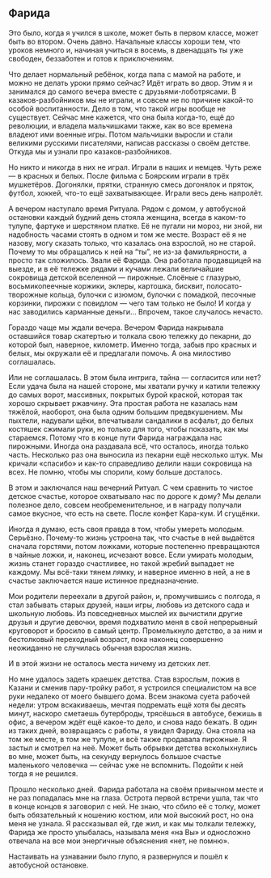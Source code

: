 ﻿---
layout: belles-lettres
---

## Фарида

Это было, когда я учился в школе, может быть в первом классе, может быть во втором. Очень давно.
Начальные классы хороши тем, что уроков немного и, начиная учиться в восемь, в двенадцать ты уже свободен, беззаботен и готов к приключениям.

Что делает нормальный ребёнок, когда папа с мамой на работе, и можно не делать уроки прямо сейчас? Идёт играть во двор.
Этим я и занимался до самого вечера вместе с друзьями-лоботрясами. В казаков-разбойников мы не играли, и совсем не по причине какой-то особой воспитанности.
Дело в том, что такой игры вообще не существует. Сейчас мне кажется, что она была когда-то, ещё до революции, и владела мальчишками также,
как во все времена владеют ими военные игры. Потом мальчишки выросли и стали великими русскими писателями, написав рассказы о своём детстве. Откуда мы и узнали про казаков-разбойников.

Но никто и никогда в них не играл. Играли в наших и немцев. Чуть реже — в красных и белых. После фильма с Боярским играли в трёх мушкетёров.
Догонялки, прятки, странную смесь догонялок и пряток, футбол, хоккей, что-то ещё захватывающее. Играли весь день напролёт.

А вечером наступало время Ритуала. Рядом с домом, у автобусной остановки каждый будний день стояла женщина, всегда в каком-то тулупе,
фартуке и шерстяном платке. Её не пугали ни мороз, ни зной, ни надобность часами стоять в одном и том же месте. Возраст её я не назову, могу сказать
только, что казалась она взрослой, но не старой. Почему то мы обращались к ней на “ты”, не из-за фамильярности, а просто так сложилось. Звали её Фарида.
Она работала продавщицей на выезде, и в её тележке рядами и кучами лежали величайшие сокровища детской вселенной — пирожные.
Слоёные с глазурью, восьмикопеечные коржики, эклеры, картошка, бисквит, полосато-творожные кольца, булочки с изюмом, булочки с помадкой,
песочные корзинки, пирожки с повидлом — чего там только не было! И когда у нас заводились карманные деньги... Впрочем, такое случалось нечасто.

Гораздо чаще мы ждали вечера. Вечером Фарида накрывала оставшийся товар скатертью и толкала свою тележку до пекарни, до которой был, наверное, километр.
Именно тогда, забыв про красных и белых, мы окружали её и предлагали помочь. А она милостиво соглашалась.

Или не соглашалась. В этом была интрига, тайна — согласится или нет? Если удача была на нашей стороне, мы хватали ручку и катили тележку до самых ворот,
массивных, покрытых бурой краской, которая так хорошо скрывает ржавчину. Эта простая работа не казалась нам тяжёлой, наоборот, она была одним большим предвкушением.
Мы пыхтели, надували щёки, впечатывали сандалики в асфальт, до белых костяшек сжимали руки, но только для того, чтобы показать, как мы стараемся.
Потому что в конце пути Фарида награждала нас пирожными. Иногда она раздавала всё, что осталось, иногда только часть. Несколько раз она выносила из пекарни ещё несколько штук.
Мы кричали &laquo;спасибо&raquo; и как-то справедливо делили наши сокровища на всех. Не помню, чтобы мы спорили, кому больше досталось.

В этом и заключался наш вечерний Ритуал. С чем сравнить то чистое детское счастье, которое охватывало нас по дороге к дому? Мы делали полезное дело, совсем необременительное,
и в награду получали самое вкусное, что есть на свете. После конфет Кара-кум. И сгущёнки.

Иногда я думаю, есть своя правда в том, чтобы умереть молодым. Серьёзно. Почему-то жизнь устроена так, что счастье в ней выдаётся сначала горстями, потом ложками,
которые постепенно превращаются в чайные ложки, и, наконец, исчезают вовсе. Если умирать молодым, жизнь станет гораздо счастливее, но такой жребий выпадает не каждому.
Мы всё-таки тянем лямку, и наверное именно в ней, а не в счастье заключается наше истинное предназначение.

Мои родители переехали в другой район, и, промучившись с полгода, я стал забывать старых друзей, наши игры, любовь из детского сада и школьную любовь.
Из повседневных мыслей их вычистили другие друзья и другие девочки, время подхватило меня в свой непрерывный круговорот и бросило в самый центр.
Промелькнуло детство, а за ним и бестолковый переходный возраст, пока наконец совершенно неожиданно не случилась обычная взрослая жизнь.

И в этой жизни не осталось места ничему из детских лет.

Но мне удалось задеть краешек детства. Став взрослым, пожив в Казани и сменив пару-тройку работ, я устроился специалистом на все руки недалеко от моего бывшего дома.
Всем знакома суета рабочей недели: утром вскакиваешь, мечтая подремать ещё хотя бы десять минут, наскоро сметаешь бутерброды, трясёшься в автобусе, бежишь в офис,
а вечером ждёт ещё какое-то дело, и снова надо бежать. В один из таких дней, возвращаясь с работы, я увидел Фариду. Она стояла на том же месте, в том же тулупе,
и всё также продавала пирожные. Я застыл и смотрел на неё. Может быть обрывки детства всколыхнулись во мне, может быть, на секунду вернулось большое счастье
маленького человечка — сейчас уже не вспомнить. Подойти к ней тогда я не решился.

Прошло несколько дней. Фарида работала на своём привычном месте и не раз попадалась мне на глаза. Острота первой встречи ушла, так что в конце концов я заговорил с ней.
Не знаю, что сбило её с толку, может быть обязательный к ношению костюм, или мой высокий рост, но она меня не узнала. Я рассказывал ей, где жил, и как мы толкали тележку,
Фарида же просто улыбалась, называла меня «на Вы» и односложно отвечала на все мои энергичные объяснения «нет, не помню».

Настаивать на узнавании было глупо, я развернулся и пошёл к автобусной остановке.
